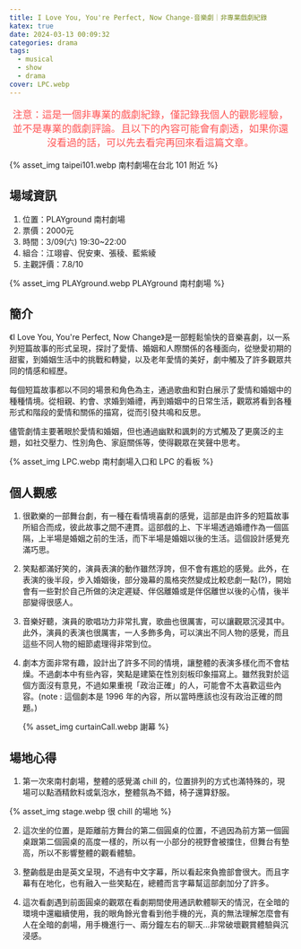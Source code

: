 ```yaml
---
title: I Love You, You're Perfect, Now Change-音樂劇｜非專業戲劇紀錄
katex: true
date: 2024-03-13 00:09:32
categories: drama
tags:
  - musical
  - show
  - drama
cover: LPC.webp
---
```


<p style="font-size:1.1rem;color:#f55;text-align:center">
注意：這是一個非專業的戲劇紀錄，僅記錄我個人的觀影經驗，並不是專業的戲劇評論。且以下的內容可能會有劇透，如果你還沒看過的話，可以先去看完再回來看這篇文章。</p>

{% asset_img taipei101.webp 南村劇場在台北 101 附近 %}

## 場域資訊

1. 位置：PLAYground 南村劇場
2. 票價：2000元
3. 時間：3/09(六) 19:30~22:00
4. 組合：江翊睿、倪安東、張稜、藍紫綾
5. 主觀評價：7.8/10

{% asset_img  PLAYground.webp PLAYground 南村劇場 %}

## 簡介

《I Love You, You're Perfect, Now Change》是一部輕鬆愉快的音樂喜劇，以一系列短篇故事的形式呈現，探討了愛情、婚姻和人際關係的各種面向，從戀愛初期的甜蜜，到婚姻生活中的挑戰和轉變，以及老年愛情的美好，劇中觸及了許多觀眾共同的情感和經歷。

每個短篇故事都以不同的場景和角色為主，通過歌曲和對白展示了愛情和婚姻中的種種情境。從相親、約會、求婚到婚禮，再到婚姻中的日常生活，觀眾將看到各種形式和階段的愛情和關係的描寫，從而引發共鳴和反思。

儘管劇情主要著眼於愛情和婚姻，但也通過幽默和諷刺的方式觸及了更廣泛的主題，如社交壓力、性別角色、家庭關係等，使得觀眾在笑聲中思考。

{% asset_img  LPC.webp 南村劇場入口和 LPC 的看板 %}


## 個人觀感

1. 很歡樂的一部舞台劇，有一種在看情境喜劇的感覺，這部是由許多的短篇故事所組合而成，彼此故事之間不連貫。這部戲的上、下半場透過婚禮作為一個區隔，上半場是婚姻之前的生活，而下半場是婚姻以後的生活。這個設計感覺充滿巧思。

2. 笑點都滿好笑的，演員表演的動作雖然浮誇，但不會有尷尬的感覺。此外，在表演的後半段，步入婚姻後，部分幾幕的風格突然變成比較悲劇一點(?)，開始會有一些對於自己所做的決定遲疑、伴侶離婚或是伴侶離世以後的心情，後半部變得很感人。

3. 音樂好聽，演員的歌唱功力非常扎實，歌曲也很厲害，可以讓觀眾沉浸其中。此外，演員的表演也很厲害，一人多飾多角，可以演出不同人物的感覺，而且這些不同人物的細節處理得非常到位。

4. 劇本方面非常有趣，設計出了許多不同的情境，讓整體的表演多樣化而不會枯燥。不過劇本中有些內容，笑點是建築在性別刻板印象描寫上。雖然我對於這個方面沒有意見，不過如果重視「政治正確」的人，可能會不太喜歡這些內容。(note : 這個劇本是 1996 年的內容，所以當時應該也沒有政治正確的問題。)

   {% asset_img curtainCall.webp 謝幕 %}

## 場地心得

1. 第一次來南村劇場，整體的感覺滿 chill 的，位置排列的方式也滿特殊的，現場可以點酒精飲料或氣泡水，整體氛為不錯，椅子還算舒服。

  {% asset_img stage.webp 很 chill 的場地 %}

2. 這次坐的位置，是距離前方舞台的第二個圓桌的位置，不過因為前方第一個圓桌跟第二個圓桌的高度一樣的，所以有一小部分的視野會被擋住，但舞台有墊高，所以不影響整體的觀看體驗。

3. 整齣戲是由是英文呈現，不過有中文字幕，所以看起來負擔部會很大。而且字幕有在地化，也有融入一些笑點在，總體而言字幕幫這部劇加分了許多。

4. 這次看劇遇到前面圓桌的觀眾在看劇期間使用通訊軟體聊天的情況，在全暗的環境中還繼續使用，我的眼角餘光會看到他手機的光，真的無法理解怎麼會有人在全暗的劇場，用手機進行一、兩分鐘左右的聊天...非常破壞觀賞體驗與沉浸感。